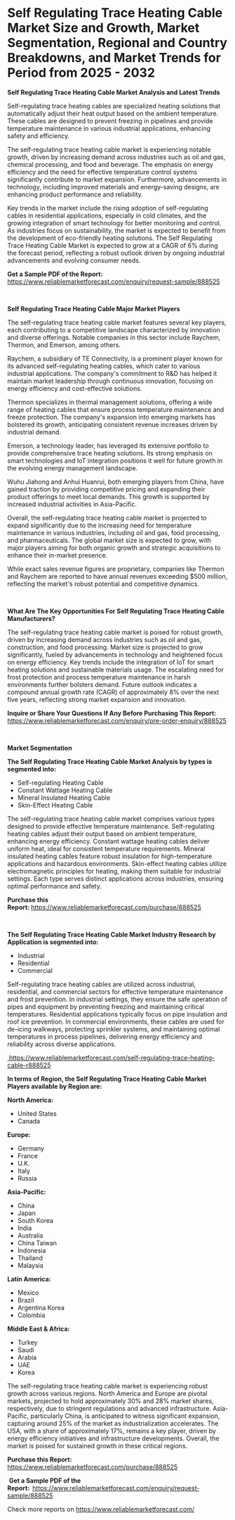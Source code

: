 <p><h1>Self Regulating Trace Heating Cable Market Size and Growth, Market Segmentation, Regional and Country Breakdowns, and Market Trends for Period from 2025 -  2032</h1></p><p><strong>Self Regulating Trace Heating Cable Market Analysis and Latest Trends</strong></p>
<p><p>Self-regulating trace heating cables are specialized heating solutions that automatically adjust their heat output based on the ambient temperature. These cables are designed to prevent freezing in pipelines and provide temperature maintenance in various industrial applications, enhancing safety and efficiency. </p><p>The self-regulating trace heating cable market is experiencing notable growth, driven by increasing demand across industries such as oil and gas, chemical processing, and food and beverage. The emphasis on energy efficiency and the need for effective temperature control systems significantly contribute to market expansion. Furthermore, advancements in technology, including improved materials and energy-saving designs, are enhancing product performance and reliability.</p><p>Key trends in the market include the rising adoption of self-regulating cables in residential applications, especially in cold climates, and the growing integration of smart technology for better monitoring and control. As industries focus on sustainability, the market is expected to benefit from the development of eco-friendly heating solutions. The Self Regulating Trace Heating Cable Market is expected to grow at a CAGR of 6% during the forecast period, reflecting a robust outlook driven by ongoing industrial advancements and evolving consumer needs.</p></p>
<p><strong>Get a Sample PDF of the Report:&nbsp;</strong> <a href="https://www.reliablemarketforecast.com/enquiry/request-sample/888525?utm_campaign=2307&utm_medium=2&utm_source=Github&utm_content=ia&utm_term=01042025&utm_id=self-regulating-trace-heating-cable">https://www.reliablemarketforecast.com/enquiry/request-sample/888525</a></p>
<p>&nbsp;</p>
<p><strong>Self Regulating Trace Heating Cable Major Market Players</strong></p>
<p><p>The self-regulating trace heating cable market features several key players, each contributing to a competitive landscape characterized by innovation and diverse offerings. Notable companies in this sector include Raychem, Thermon, and Emerson, among others. </p><p>Raychem, a subsidiary of TE Connectivity, is a prominent player known for its advanced self-regulating heating cables, which cater to various industrial applications. The company's commitment to R&D has helped it maintain market leadership through continuous innovation, focusing on energy efficiency and cost-effective solutions.</p><p>Thermon specializes in thermal management solutions, offering a wide range of heating cables that ensure process temperature maintenance and freeze protection. The company's expansion into emerging markets has bolstered its growth, anticipating consistent revenue increases driven by industrial demand.</p><p>Emerson, a technology leader, has leveraged its extensive portfolio to provide comprehensive trace heating solutions. Its strong emphasis on smart technologies and IoT integration positions it well for future growth in the evolving energy management landscape.</p><p>Wuhu Jiahong and Anhui Huanrui, both emerging players from China, have gained traction by providing competitive pricing and expanding their product offerings to meet local demands. This growth is supported by increased industrial activities in Asia-Pacific.</p><p>Overall, the self-regulating trace heating cable market is projected to expand significantly due to the increasing need for temperature maintenance in various industries, including oil and gas, food processing, and pharmaceuticals. The global market size is expected to grow, with major players aiming for both organic growth and strategic acquisitions to enhance their in-market presence.</p><p>While exact sales revenue figures are proprietary, companies like Thermon and Raychem are reported to have annual revenues exceeding $500 million, reflecting the market's robust potential and competitive dynamics.</p></p>
<p>&nbsp;</p>
<p><strong>What Are The Key Opportunities For Self Regulating Trace Heating Cable Manufacturers?</strong></p>
<p><p>The self-regulating trace heating cable market is poised for robust growth, driven by increasing demand across industries such as oil and gas, construction, and food processing. Market size is projected to grow significantly, fueled by advancements in technology and heightened focus on energy efficiency. Key trends include the integration of IoT for smart heating solutions and sustainable materials usage. The escalating need for frost protection and process temperature maintenance in harsh environments further bolsters demand. Future outlook indicates a compound annual growth rate (CAGR) of approximately 8% over the next five years, reflecting strong market expansion and innovation.</p></p>
<p><strong>Inquire or Share Your Questions If Any Before Purchasing This Report:</strong> <a href="https://www.reliablemarketforecast.com/enquiry/pre-order-enquiry/888525?utm_campaign=2307&utm_medium=2&utm_source=Github&utm_content=ia&utm_term=01042025&utm_id=self-regulating-trace-heating-cable">https://www.reliablemarketforecast.com/enquiry/pre-order-enquiry/888525</a></p>
<p>&nbsp;</p>
<p><strong>Market Segmentation</strong></p>
<p><strong>The Self Regulating Trace Heating Cable Market Analysis by types is segmented into:</strong></p>
<p><ul><li>Self-regulating Heating Cable</li><li>Constant Wattage Heating Cable</li><li>Mineral Insulated Heating Cable</li><li>Skin-Effect Heating Cable</li></ul></p>
<p><p>The self-regulating trace heating cable market comprises various types designed to provide effective temperature maintenance. Self-regulating heating cables adjust their output based on ambient temperature, enhancing energy efficiency. Constant wattage heating cables deliver uniform heat, ideal for consistent temperature requirements. Mineral insulated heating cables feature robust insulation for high-temperature applications and hazardous environments. Skin-effect heating cables utilize electromagnetic principles for heating, making them suitable for industrial settings. Each type serves distinct applications across industries, ensuring optimal performance and safety.</p></p>
<p><strong>Purchase this Report:&nbsp;</strong><a href="https://www.reliablemarketforecast.com/purchase/888525?utm_campaign=2307&utm_medium=2&utm_source=Github&utm_content=ia&utm_term=01042025&utm_id=self-regulating-trace-heating-cable">https://www.reliablemarketforecast.com/purchase/888525</a></p>
<p>&nbsp;</p>
<p><strong>The Self Regulating Trace Heating Cable Market Industry Research by Application is segmented into:</strong></p>
<p><ul><li>Industrial</li><li>Residential</li><li>Commercial</li></ul></p>
<p><p>Self-regulating trace heating cables are utilized across industrial, residential, and commercial sectors for effective temperature maintenance and frost prevention. In industrial settings, they ensure the safe operation of pipes and equipment by preventing freezing and maintaining critical temperatures. Residential applications typically focus on pipe insulation and roof ice prevention. In commercial environments, these cables are used for de-icing walkways, protecting sprinkler systems, and maintaining optimal temperatures in process pipelines, delivering energy efficiency and reliability across diverse applications.</p></p>
<p><a href="https://www.reliablemarketforecast.com/self-regulating-trace-heating-cable-r888525?utm_campaign=2307&utm_medium=2&utm_source=Github&utm_content=ia&utm_term=01042025&utm_id=self-regulating-trace-heating-cable">&nbsp;https://www.reliablemarketforecast.com/self-regulating-trace-heating-cable-r888525</a></p>
<p><strong>In terms of Region, the Self Regulating Trace Heating Cable Market Players available by Region are:</strong></p>
<p>
    <p> <strong> North America: </strong>
        <ul>
            <li>United States</li>
            <li>Canada</li>
        </ul>
        </p> 
    <p> <strong> Europe: </strong>
        <ul>
            <li>Germany</li>
            <li>France</li>
            <li>U.K.</li>
            <li>Italy</li>
            <li>Russia</li>
        </ul>
        </p> 
    <p> <strong> Asia-Pacific: </strong>
        <ul>
            <li>China</li>
            <li>Japan</li>
            <li>South Korea</li>
            <li>India</li>
            <li>Australia</li>
            <li>China Taiwan</li>
            <li>Indonesia</li>
            <li>Thailand</li>
            <li>Malaysia</li>
        </ul>
        </p> 
    <p> <strong> Latin America: </strong>
        <ul>
            <li>Mexico</li>
            <li>Brazil</li>
            <li>Argentina Korea</li>
            <li>Colombia</li>
        </ul>
        </p> 
    <p> <strong> Middle East & Africa: </strong>
        <ul>
            <li>Turkey</li>
            <li>Saudi</li>
            <li>Arabia</li>
            <li>UAE</li>
            <li>Korea</li>
        </ul>
    </p>
    </p>
<p><p>The self-regulating trace heating cable market is experiencing robust growth across various regions. North America and Europe are pivotal markets, projected to hold approximately 30% and 28% market shares, respectively, due to stringent regulations and advanced infrastructure. Asia-Pacific, particularly China, is anticipated to witness significant expansion, capturing around 25% of the market as industrialization accelerates. The USA, with a share of approximately 17%, remains a key player, driven by energy efficiency initiatives and infrastructure developments. Overall, the market is poised for sustained growth in these critical regions.</p></p>
<p><strong>Purchase this Report: </strong><a href="https://www.reliablemarketforecast.com/purchase/888525?utm_campaign=2307&utm_medium=2&utm_source=Github&utm_content=ia&utm_term=01042025&utm_id=self-regulating-trace-heating-cable">https://www.reliablemarketforecast.com/purchase/888525</a></p>
<p>&nbsp;<strong>Get a Sample PDF of the Report:&nbsp;&nbsp;</strong><a href="https://www.reliablemarketforecast.com/enquiry/request-sample/888525?utm_campaign=2307&utm_medium=2&utm_source=Github&utm_content=ia&utm_term=01042025&utm_id=self-regulating-trace-heating-cable">https://www.reliablemarketforecast.com/enquiry/request-sample/888525</a></p>
<p><strong></strong></p>
<p>Check more reports on <a href="https://www.reliablemarketforecast.com/?utm_campaign=2307&utm_medium=2&utm_source=Github&utm_content=ia&utm_term=01042025&utm_id=self-regulating-trace-heating-cable">https://www.reliablemarketforecast.com/</a></p>